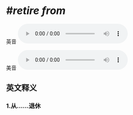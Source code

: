 # ***\#retire from*** 
英音
<audio src="./media/retire from1_AAC.aac" controls="controls"></audio>

美音
<audio src="./media/retire from2_AAC.aac" controls="controls"></audio>



  

英文释义
---
### 1.**从……退休**  


